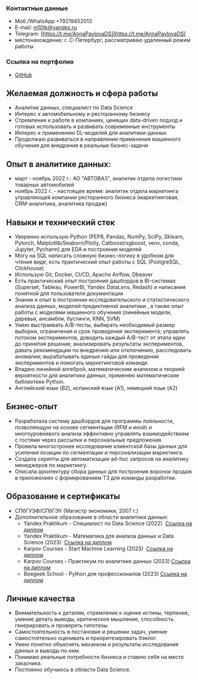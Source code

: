 ### Контактные данные

- Моб./WhatsApp +79219452013
- E-mail: [m10tk@yandex.ru](mailto:m10tk@yandex.ru)
- Telegram: [https://t.me/AnnaPavlovaDS](https://t.me/AnnaPavlovaDS)
- местонахождение: г. С-Петербург, рассматриваю удаленный режим работы

### Ссылка на портфолио
- [GitHub](https://github.com/annapavlovads/DA_portfolio)

## Желаемая должность и сфера работы

- Аналитик данных, специалист по Data Science
- Интерес к автомобильному и ресторанному бизнесу
- Стремление к работе в компаниях, ценящих data-driven подход и готовых использовать и развивать современные инструменты
- Интерес к применению DL-моделей для аналитики-данных
- Продолжаю развиваться в направлении применения машинного обучения для внедрения в реальные бизнес-задачи

## Опыт в аналитике данных:

- март - ноябрь 2022 г.: АО "АВТОВАЗ", аналитик отдела логистики товарных автомобилей
- ноябрь 2022 г. - настоящее время: аналитик отдела маркетинга управляющей компании ресторанного бизнеса (маркетинговая, CRM-аналитика, аналитика продаж)

## Навыки и технический стек

- Уверенно использую Python (PEP8, Pandas, NumPy, SciPy, Sklearn, Pytorch, Matplotlib/Seaborn/Plotly, Catboost/xgboost, venv, conda, Jupyter, Pycharm) для EDA и построения моделей
- Могу на SQL написать сложную бизнес-логику в удобном для чтения виде, есть практический опыт работы с SQL (PostgreSQL, Clickhouse)
- Использую Git, Docker, CI/CD, Apache Airflow, Dbeaver
- Есть практический опыт построения дашбордов в BI-системах (Superset, Tableau, PowerBI, Yandex DataLens, Redash) и написания понятной для пользователя документации
- Знания и опыт в построении исследовательского и статистического анализа данных, моделей предиктивной аналитики , а также опыт работы с моделями машинного обучения (линейные модели, деревья, ансамбли, бустинги, KNN, SVM)
- Умею выстраивать A/B-тесты, выбирать необходимый размер выборки, ограничения и срок проведения эксперимента; управлять потоком экспериментов, доводить каждый A/B-тест от этапа идеи до принятия решения; анализировать результаты экспериментов, давать рекомендации по внедрению или отключению, расследовать аномалии; вырабатывать единые гайды для проведения экспериментов и помогать маркетинговой команде.
- Владею линейной алгеброй, математическим анализом и теорией вероятности для аналитики данных, применяю математические библиотеки Python.
- Английский язык (B2), испанский язык (A1), немецкий язык (A2)

## Бизнес-опыт

- Разработала систему дашбордов для программы лояльности, позволяющую на основе сегментации (RFM и иной) и многоуровневого анализа эффективно управлять взаимодействием с гостями через рассылки и персональные предложения.
- Провела многостронее исследование клиентской базы данных для усиления позиции по сегментации и персонализации маркетинга.
- Создала скрипты для автоматизации ad-hoc запросов на аналитику менеджеров по маркетингу.
- Описала архитектуру сбора данных для построения воронок продаж в приложениях с формированием ТЗ для команды разработки.

## Образование и сертификаты

- СПбГУЭФ/СПбГЭУ (Магистр экономики, 2007 г.)
- Дополнительное образование в области аналитики данных:
	- Yandex Praktikum - Специалист по Data Science (2022)  [Ссылка на диплом](https://drive.google.com/file/d/14KGYoyjqFNbdTbnrFKWjXno6b6C6BwF7/view?usp=drive_link)
	- Yandex Praktikum - Математика для анализа данных и Data Science (2023)  [Ссылка на диплом](https://drive.google.com/file/d/1u7n1LtuBNKsclhvaB0e--oGOUz8bry3B/view?usp=drive_link)
	- Karpov Courses - Start Machine Learning (2023)  [Ссылка на диплом](https://drive.google.com/file/d/1OZ_Q6VyjClg9x69aRg2XTpcoq_EvdAt_/view?usp=drive_link)
	- Karpov Courses - Практикум по аналитике данных (2023) [Ссылка на диплом](https://drive.google.com/file/d/1a9dKDEVsUSPcHWEGoP4KH4qLlIkSvObN/view?usp=drive_link)
	- Beegeek School - Python для профессионалов (2023) [Ссылка на диплом](https://drive.google.com/file/d/1dIXY94QBTeeHfxtqSI9zoGhvfYLI6RW1/view?usp=drive_link)

## Личные качества

- Внимательность к деталям, стремление к оценке истины, терпение, умение делать выводы, критическое мышление, способность генерировать и проверять гипотезы.
- Самостоятельность в постановке и решении задач, умение самостоятельно оценивать и приоритезировать бэклог.
- Умею понятно объяснять механизм и результаты исследования данных и выводы по ним.
- Понимаю реальные потребности бизнеса и ставлю себя на место заказчика.
- Постоянно обучаюсь в области Data Science.